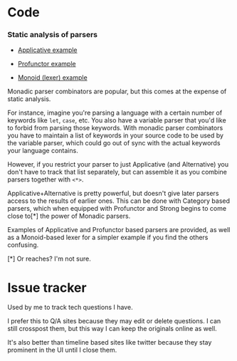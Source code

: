 # Code

### Static analysis of parsers

+ [Applicative example](./haskell/ApplicativeParser.hs)

+ [Profunctor example](./haskell/ProfunctorParser.hs)

+ [Monoid (lexer) example](./haskell/MonoidLexer.hs)

Monadic parser combinators are popular, but this comes at the expense of static analysis.

For instance, imagine you're parsing a language with a certain number of keywords like `let`, `case`, etc. You also have a variable parser that you'd like to forbid from parsing those keywords. With monadic parser combinators you have to maintain a list of keywords in your source code to be used by the variable parser, which could go out of sync with the actual keywords your language contains.

However, if you restrict your parser to just Applicative (and Alternative) you don't have to track that list separately, but can assemble it as you combine parsers together with `<*>`.

Applicative+Alternative is pretty powerful, but doesn't give later parsers access to the results of earlier ones. This can be done with Category based parsers, which when equipped with Profunctor and Strong begins to come close to[\*] the power of Monadic parsers.

Examples of Applicative and Profunctor based parsers are provided, as well as a Monoid-based lexer for a simpler example if you find the others confusing.

[\*] Or reaches? I'm not sure.

# Issue tracker

Used by me to track tech questions I have.

I prefer this to Q/A sites because they may edit or delete questions. I can still crosspost them, but this way I can keep the originals online as well.

It's also better than timeline based sites like twitter because they stay prominent in the UI until I close them.
